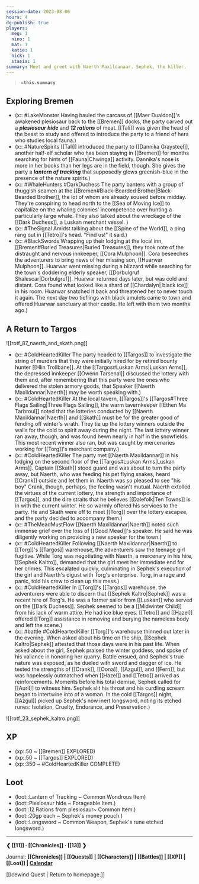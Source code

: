 ```yaml
---
session-date: 2023-08-06
hours: 4
dg-publish: true
players: 
  meg: 1
  nino: 1
  mat: 1
  katie: 1
  nick: 1
  stasia: 1
summary: Meet and greet with Naerth Maxildanaar. Sephek, the killer.
---
```

> **`=this.summary`**
## Exploring Bremen
- (x:: #LakeMonster Having hauled the carcass of [[Maer Dualdon]]'s awakened plesiosaur back to the [[Bremen]] docks, the party carved out a ***plesiosaur hide*** and ***12 rations*** of meat. [[Tali]] was given the head of the beast to study and offered to introduce the party to a friend of hers who studies local fauna.)
- (x:: #NatureSpirits [[Tali]] introduced the party to [[Dannika Graysteel]], another half-elf scholar who has been staying in [[Bremen]] for months searching for hints of [[Fauna|Chwinga]] activity. Dannika's nose is more in her books than her legs are in the field, though. She gives the party a ***lantern of tracking*** that supposedly glows greenish-blue in the presence of the nature spirits.)
- (x:: #WhaleHunters #DarkDuchess The party banters with a group of thuggish seamen at the [[Bremen#Black-Bearded Brother|Black-Bearded Brother]], the lot of whom are already soused before midday. They're conspiring to head north to the [[Sea of Moving Ice]] to capitalize on the whaling colonies' incompetence over hunting a particularly large whale. They also talked about the wreckage of the [[Dark Duchess]], a Luskan merchant vessel. )
- (x:: #TheSignal Amidst talking about the [[Spine of the World]], a ping rang out in [[Tetro]]'s head. "Find us!" it said.)
- (x:: #BlackSwords Wrapping up their lodging at the local inn, [[Bremen#Buried Treasures|Buried Treasures]], they took note of the distraught and nervous innkeeper, [[Cora Mulphoon]]. Cora beseeches the adventurers to bring news of her missing son, [[Huarwar Mulphoon]]. Huarwar went missing during a blizzard while searching for the town's doddering elderly speaker, [[Dorbulgruf Shalescar|Dorbulgruf]]. Huarwar returned days later, but was cold and distant. Cora found what looked like a shard of [[Chardalyn| black ice]] in his room. Huarwar snatched it back and threatened her to never touch it again. The next day two tieflings with black amulets came to town and offered Huarwar sanctuary at their castle. He left with them two months ago.)


## A Return to Targos

![[rotf_87_naerth_and_skath.png]]

- (x:: #ColdHeartedKiller The party headed to [[Targos]] to investigate the string of murders that they were initially hired for by retired bounty hunter [[Hlin Trollbane]]. At the [[Targos#Luskan Arms|Luskan Arms]], the depressed innkeeper [[Owenn Tarsenal]] discussed the lottery with them and, after remembering that this party were the ones who delivered the stolen armory goods, that Speaker [[Naerth Maxildannar|Naerth]] may be worth speaking with.)
- (x:: #ColdHeartedKiller At the local tavern, [[Targos]]'s [[Targos#Three Flags Sailing|Three Flags Sailing]], the warm tavernkeeper [[Ethen Ma Tarbroul]] noted that the lotteries conducted by [[Naerth Maxildannar|Naerth]] and [[Skath]] must be for the greater good of fending off winter's wrath. They tie up the lottery winners outside the walls for the cold to spirit away during the night. The last lottery winner ran away, though, and was found hewn nearly in half in the snowfields. This most recent winner also ran, but was caught by mercenaries working for [[Torg]]'s merchant company.)
- (x:: #ColdHeartedKiller The party met [[Naerth Maxildannar]] in his lodging on the second floor of the [[Targos#Luskan Arms|Luskan Arms]]. Captain [[Skath]] stood guard and was about to turn the party away, but Naerth, who was feeding his pet flying snakes, heard [[Crank]] outside and let them in. Naerth was so pleased to see "his boy" Crank, though, perhaps, the feeling wasn't mutual. Naerth extolled the virtues of the current lottery, the strength and importance of [[Targos]], and the dire straits that he believes [[Dalefolk|Ten Towns]] is in with the current winter. He so warmly offered his services to the party. He and Skath were off to meet [[Torg]] over the lottery escapee, and the party decided to accompany them.)
- (x::  #TheMeadMustFlow [[Naerth Maxildannar|Naerth]] noted such immense grief over the loss of [[Good Mead]]'s speaker. He said he was diligently working on providing a new speaker for the town.)
- (x:: #ColdHeartedKiller Following [[Naerth Maxildannar|Naerth]] to [[Torg]]'s [[Targos]] warehouse, the adventurers saw the teenage girl fugitive. While Torg was negotiating with Naerth, a mercenary in his hire, [[Sephek Kaltro]], demanded that the girl meet her immediate end for her crimes. This escalated quickly, culminating in Sephek's execution of the girl and Naerth's digust with Torg's enterprise. Torg, in a rage and panic, told his crew to clean up this mess.)
- (x:: #ColdHeartedKiller In [[Torg]]'s [[Targos]] warehouse, the adventurers were able to discern that [[Sephek Kaltro|Sephek]] was a recent hire of Torg's. He was a former sailor from [[Luskan]] who served on the [[Dark Duchess]]. Sephek seemed to be a [[Midwinter Child]] from his lack of warm attire. He had ice blue eyes. [[Tetro]] and [[Hazel]] offered [[Torg]] assistance in removing and burying the nameless body and left the scene.) 
- (x:: #battle #ColdHeartedKiller [[Torg]]'s warehouse thinned out later in the evening. When asked about his time on the ship,  [[Sephek Kaltro|Sephek]] attested that those days were in his past life. When asked about the girl, Sephek praised the winter goddess, and spoke of his valiance in honoring her quarry. Battle ensued, and Sephek's true nature was exposed, as he dueled with sword and dagger of ice. He tested the strengths of [[Crank]], [[Oona]], [[Azgul]], and [[Fern]], but was hopelessly outmatched when [[Hazel]] and [[Tetro]] arrived as reinforcements. Moments before his total demise, Sephek called for [[Auril]] to witness him. Sephek slit his throat and his curdling scream began to intertwine into of a woman. In the cold [[Targos]] night, [[Azgul]] picked up Sephek's now inert longsword, noting its etched runes: Isolation, Cruelty, Endurance, and Preservation.)

![[rotf_23_sephek_kaltro.png]]

## XP
- (xp::50 ~ [[Bremen]] EXPLORED)
- (xp::50 ~ [[Targos]] EXPLORED)
- (xp::350 ~ #ColdHeartedKiller COMPLETE)

## Loot
- (loot::Lantern of Tracking ~ Common Wondrous Item)
- (loot::Plesiosaur hide ~ Forageable Item.)
- (loot::12 Rations from plesiosaur~ Common Item.)
- (loot::20gp each ~ Sephek's money pouch.)
- (loot::Longsword ~ Common Weapon, Sephek's rune etched longsword.)


---
**❮ [[11]] · [[Chronicles]] ·  [[13]] ❯**

Journal: **[[Chronicles]] | [[Quests]] |  [[Characters]] | [[Battles]] | [[XP]] | [[Loot]] | [Calendar](https://app.fantasy-calendar.com/calendars/38f9e3f5098bac1f655a4fb4241f35eb)**

[[Icewind Quest | Return to homepage.]]
